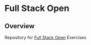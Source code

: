 # Full Stack Open

## Overview
Repository for [Full Stack Open](https://fullstackopen.com/en/) Exercises
